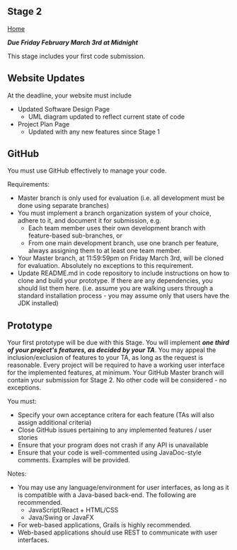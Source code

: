 ## Stage 2

[Home](README.md)  

***Due Friday February March 3rd at Midnight***  

This stage includes your first code submission.  

## Website Updates  

At the deadline, your website must include  

- Updated Software Design Page  
  * UML diagram updated to reflect current state of code   
- Project Plan Page  
  * Updated with any new features since Stage 1  

## GitHub  
You must use GitHub effectively to manage your code.  

Requirements:  
* Master branch is only used for evaluation (i.e. all development must be done using separate branches)
* You must implement a branch organization system of your choice, adhere to it, and document it for submission, e.g.
  * Each team member uses their own development branch with feature-based sub-branches, or
  * From one main development branch, use one branch per feature, always assigning them to at least one team member.
* Your Master branch, at 11:59:59pm on Friday March 3rd, will be cloned for evaluation. Absolutely no exceptions to this requirement.
* Update README.md in code repository to include instructions on how to clone and build your prototype. If there are any dependencies, you should list them here.
(i.e. assume you are walking users through a standard installation process - you may assume only that users have the JDK installed)


## Prototype

Your first prototype will be due with this Stage. You will implement ***one third of your project's features, as decided by your TA***. You may appeal the inclusion/exclusion of features to your TA, as long as the request is reasonable.
Every project will be required to have a working user interface for the implemented features, at minimum. Your GitHub Master branch
will contain your submission for Stage 2. No other code will be considered - no exceptions.

You must:
* Specify your own acceptance critera for each feature (TAs will also assign additional criteria)
* Close GitHub issues pertaining to any implemented features / user stories
* Ensure that your program does not crash if any API is unavailable
* Ensure that your code is well-commented using JavaDoc-style comments. Examples will be provided.

Notes:  
* You may use any language/environment for user interfaces, as long as it is compatible with a Java-based back-end. The following are recommended.
  * JavaScript/React + HTML/CSS
  * Java/Swing or JavaFX
* For web-based applications, Grails is highly recommended. 
* Web-based applications should use REST to communicate with user interfaces.
